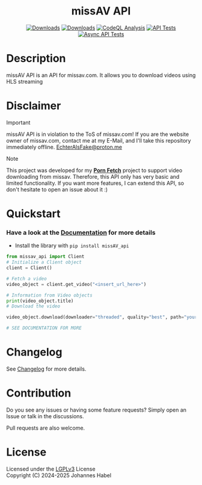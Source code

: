 <h1 align="center">missAV API</h1> 

<div align="center">
    <a href="https://pepy.tech/project/missAV_api"><img src="https://static.pepy.tech/badge/missAV_api" alt="Downloads"></a>
    <a href="https://pepy.tech/project/missAV_api-async"><img src="https://static.pepy.tech/badge/missAV_api-async" alt="Downloads"></a> 
    <a href="https://github.com/EchterAlsFake/missAV_api/workflows/"><img src="https://github.com/EchterAlsFake/missAV_api/workflows/CodeQL/badge.svg" alt="CodeQL Analysis"/></a>
    <a href="https://github.com/EchterAlsFake/missAV_api/actions/workflows/tests.yml"><img src="https://github.com/EchterAlsFake/missAV_api/actions/workflows/tests.yml/badge.svg?branch=master" alt="API Tests"/></a>
    <a href="https://github.com/EchterAlsFake/missAV_api/actions/workflows/tests.yml"><img src="https://github.com/EchterAlsFake/missAV_api/actions/workflows/tests.yml/badge.svg?branch=async" alt="Async API Tests"></a>
</div>

# Description
missAV API is an API for missav.com. It allows you to download videos using HLS streaming

# Disclaimer
> [!IMPORTANT] 
> missAV API is in violation to the ToS of missav.com!
> If you are the website owner of missav.com, contact me at my E-Mail, and I'll take this repository immediately offline.
> EchterAlsFake@proton.me

> [!NOTE]
> This project was developed for my **[Porn Fetch](https://github.com/EchterAlsFake/Porn_Fetch)** project to support video downloading
> from missav. Therefore, this API only has very basic and limited functionality. If you want more features, I can extend this
> API, so don't hesitate to open an issue about it :)
# Quickstart

### Have a look at the [Documentation](https://github.com/EchterAlsFake/API_Docs/blob/master/Porn_APIs/missAV.md) for more details

- Install the library with `pip install missAV_api`


```python
from missav_api import Client
# Initialize a Client object
client = Client()

# Fetch a video
video_object = client.get_video("<insert_url_here>")

# Information from Video objects
print(video_object.title)
# Download the video

video_object.download(downloader="threaded", quality="best", path="your_output_path + filename")

# SEE DOCUMENTATION FOR MORE
```

# Changelog
See [Changelog](https://github.com/EchterAlsFake/missAV_api/blob/master/README/Changelog.md) for more details.

# Contribution
Do you see any issues or having some feature requests? Simply open an Issue or talk
in the discussions.

Pull requests are also welcome.

# License
Licensed under the [LGPLv3](https://www.gnu.org/licenses/lgpl-3.0.en.html) License
<br>Copyright (C) 2024-2025 Johannes Habel